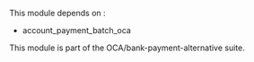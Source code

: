 This module depends on :

- account_payment_batch_oca

This module is part of the OCA/bank-payment-alternative suite.
